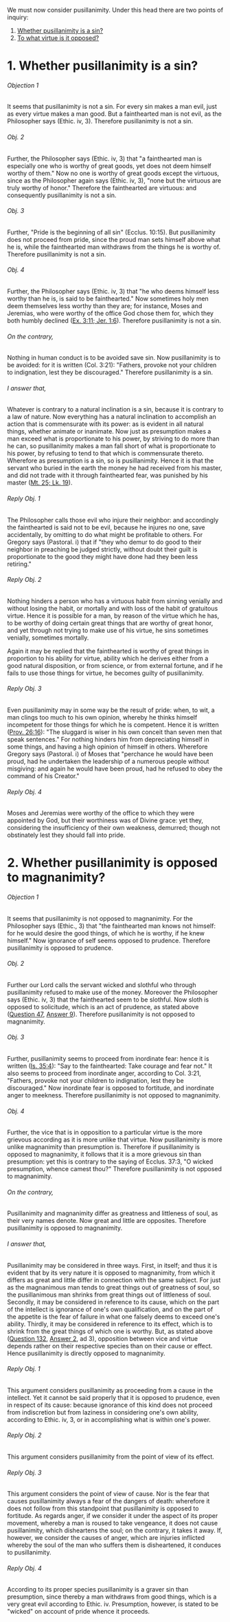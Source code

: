 We must now consider pusillanimity. Under this head there are two points of inquiry:  

1. [ Whether pusillanimity is a sin?](#1.%20Whether%20pusillanimity%20is%20a%20sin?)
2. [ To what virtue is it opposed?](#2.%20Whether%20pusillanimity%20is%20opposed%20to%20magnanimity?)



# 1. Whether pusillanimity is a sin? 

###### Objection 1
It seems that pusillanimity is not a sin. For every sin makes a man evil, just as every virtue makes a man good. But a fainthearted man is not evil, as the Philosopher says (Ethic. iv, 3). Therefore pusillanimity is not a sin.  

###### Obj. 2
Further, the Philosopher says (Ethic. iv, 3) that "a fainthearted man is especially one who is worthy of great goods, yet does not deem himself worthy of them." Now no one is worthy of great goods except the virtuous, since as the Philosopher again says (Ethic. iv, 3), "none but the virtuous are truly worthy of honor." Therefore the fainthearted are virtuous: and consequently pusillanimity is not a sin.  

###### Obj. 3
Further, "Pride is the beginning of all sin" (Ecclus. 10:15). But pusillanimity does not proceed from pride, since the proud man sets himself above what he is, while the fainthearted man withdraws from the things he is worthy of. Therefore pusillanimity is not a sin.  

###### Obj. 4
Further, the Philosopher says (Ethic. iv, 3) that "he who deems himself less worthy than he is, is said to be fainthearted." Now sometimes holy men deem themselves less worthy than they are; for instance, Moses and Jeremias, who were worthy of the office God chose them for, which they both humbly declined ([Ex. 3:11; Jer. 1:6](http://bible.gospelcom.net/bible?Ex++3:11;+Jer++1:6)). Therefore pusillanimity is not a sin.  

###### On the contrary,
Nothing in human conduct is to be avoided save sin. Now pusillanimity is to be avoided: for it is written (Col. 3:21): "Fathers, provoke not your children to indignation, lest they be discouraged." Therefore pusillanimity is a sin.  

###### I answer that,
Whatever is contrary to a natural inclination is a sin, because it is contrary to a law of nature. Now everything has a natural inclination to accomplish an action that is commensurate with its power: as is evident in all natural things, whether animate or inanimate. Now just as presumption makes a man exceed what is proportionate to his power, by striving to do more than he can, so pusillanimity makes a man fall short of what is proportionate to his power, by refusing to tend to that which is commensurate thereto. Wherefore as presumption is a sin, so is pusillanimity. Hence it is that the servant who buried in the earth the money he had received from his master, and did not trade with it through fainthearted fear, was punished by his master ([Mt. 25; Lk. 19](http://bible.gospelcom.net/bible?Mt++25;+Lk++19)).  

###### Reply Obj. 1
The Philosopher calls those evil who injure their neighbor: and accordingly the fainthearted is said not to be evil, because he injures no one, save accidentally, by omitting to do what might be profitable to others. For Gregory says (Pastoral. i) that if "they who demur to do good to their neighbor in preaching be judged strictly, without doubt their guilt is proportionate to the good they might have done had they been less retiring."  

###### Reply Obj. 2
Nothing hinders a person who has a virtuous habit from sinning venially and without losing the habit, or mortally and with loss of the habit of gratuitous virtue. Hence it is possible for a man, by reason of the virtue which he has, to be worthy of doing certain great things that are worthy of great honor, and yet through not trying to make use of his virtue, he sins sometimes venially, sometimes mortally.  

Again it may be replied that the fainthearted is worthy of great things in proportion to his ability for virtue, ability which he derives either from a good natural disposition, or from science, or from external fortune, and if he fails to use those things for virtue, he becomes guilty of pusillanimity.  

###### Reply Obj. 3
Even pusillanimity may in some way be the result of pride: when, to wit, a man clings too much to his own opinion, whereby he thinks himself incompetent for those things for which he is competent. Hence it is written ([Prov. 26:16](http://bible.gospelcom.net/bible?Prov++26:16)): "The sluggard is wiser in his own conceit than seven men that speak sentences." For nothing hinders him from depreciating himself in some things, and having a high opinion of himself in others. Wherefore Gregory says (Pastoral. i) of Moses that "perchance he would have been proud, had he undertaken the leadership of a numerous people without misgiving: and again he would have been proud, had he refused to obey the command of his Creator."  

###### Reply Obj. 4
Moses and Jeremias were worthy of the office to which they were appointed by God, but their worthiness was of Divine grace: yet they, considering the insufficiency of their own weakness, demurred; though not obstinately lest they should fall into pride.  




# 2. Whether pusillanimity is opposed to magnanimity? 

###### Objection 1
It seems that pusillanimity is not opposed to magnanimity. For the Philosopher says (Ethic., 3) that "the fainthearted man knows not himself: for he would desire the good things, of which he is worthy, if he knew himself." Now ignorance of self seems opposed to prudence. Therefore pusillanimity is opposed to prudence.  

###### Obj. 2
Further our Lord calls the servant wicked and slothful who through pusillanimity refused to make use of the money. Moreover the Philosopher says (Ethic. iv, 3) that the fainthearted seem to be slothful. Now sloth is opposed to solicitude, which is an act of prudence, as stated above ([Question 47](../../47.%20Prudence%20(10)/47.%20Prudence,%20Considered%20in%20Itself.md), [Answer 9](../../47.%20Prudence%20(10)/47.%20Prudence,%20Considered%20in%20Itself.md#9.%20Whether%20solicitude%20belongs%20to%20prudence?%20)). Therefore pusillanimity is not opposed to magnanimity.  

###### Obj. 3
Further, pusillanimity seems to proceed from inordinate fear: hence it is written ([Is. 35:4](http://bible.gospelcom.net/bible?Is++35:4)): "Say to the fainthearted: Take courage and fear not." It also seems to proceed from inordinate anger, according to Col. 3:21, "Fathers, provoke not your children to indignation, lest they be discouraged." Now inordinate fear is opposed to fortitude, and inordinate anger to meekness. Therefore pusillanimity is not opposed to magnanimity.  

###### Obj. 4
Further, the vice that is in opposition to a particular virtue is the more grievous according as it is more unlike that virtue. Now pusillanimity is more unlike magnanimity than presumption is. Therefore if pusillanimity is opposed to magnanimity, it follows that it is a more grievous sin than presumption: yet this is contrary to the saying of Ecclus. 37:3, "O wicked presumption, whence camest thou?" Therefore pusillanimity is not opposed to magnanimity.  

###### On the contrary,
Pusillanimity and magnanimity differ as greatness and littleness of soul, as their very names denote. Now great and little are opposites. Therefore pusillanimity is opposed to magnanimity.  

###### I answer that,
Pusillanimity may be considered in three ways. First, in itself; and thus it is evident that by its very nature it is opposed to magnanimity, from which it differs as great and little differ in connection with the same subject. For just as the magnanimous man tends to great things out of greatness of soul, so the pusillanimous man shrinks from great things out of littleness of soul. Secondly, it may be considered in reference to its cause, which on the part of the intellect is ignorance of one's own qualification, and on the part of the appetite is the fear of failure in what one falsely deems to exceed one's ability. Thirdly, it may be considered in reference to its effect, which is to shrink from the great things of which one is worthy. But, as stated above ([Question 132](132.%20Vainglory.md), [Answer 2](132.%20Vainglory.md#2.%20Whether%20vainglory%20is%20opposed%20to%20magnanimity?%20), ad 3), opposition between vice and virtue depends rather on their respective species than on their cause or effect. Hence pusillanimity is directly opposed to magnanimity.  

###### Reply Obj. 1
This argument considers pusillanimity as proceeding from a cause in the intellect. Yet it cannot be said properly that it is opposed to prudence, even in respect of its cause: because ignorance of this kind does not proceed from indiscretion but from laziness in considering one's own ability, according to Ethic. iv, 3, or in accomplishing what is within one's power.  

###### Reply Obj. 2
This argument considers pusillanimity from the point of view of its effect.  

###### Reply Obj. 3
This argument considers the point of view of cause. Nor is the fear that causes pusillanimity always a fear of the dangers of death: wherefore it does not follow from this standpoint that pusillanimity is opposed to fortitude. As regards anger, if we consider it under the aspect of its proper movement, whereby a man is roused to take vengeance, it does not cause pusillanimity, which disheartens the soul; on the contrary, it takes it away. If, however, we consider the causes of anger, which are injuries inflicted whereby the soul of the man who suffers them is disheartened, it conduces to pusillanimity.  

###### Reply Obj. 4
According to its proper species pusillanimity is a graver sin than presumption, since thereby a man withdraws from good things, which is a very great evil according to Ethic. iv. Presumption, however, is stated to be "wicked" on account of pride whence it proceeds.